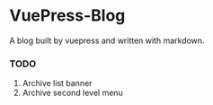 # VuePress-Blog

A blog built by vuepress and written with markdown.

### TODO

1. Archive list banner
2. Archive second level menu
